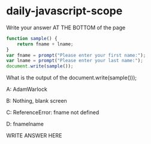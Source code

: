 # daily-javascript-scope

Write your answer AT THE BOTTOM of the page

``` javascript
function sample() {
    return fname + lname;
}
var fname = prompt("Please enter your first name:");
var lname = prompt("Please enter your last name:");
document.write(sample());
```

What is the output of the document.write(sample()));

A: AdamWarlock

B: Nothing, blank screen

C: ReferenceError: fname not defined

D: fnamelname

WRITE ANSWER HERE

